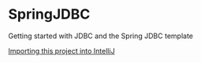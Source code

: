 # SpringJDBC

Getting started with JDBC and the Spring JDBC template

[Importing this project into IntelliJ](doc/GitImportIntelliJ.md)
